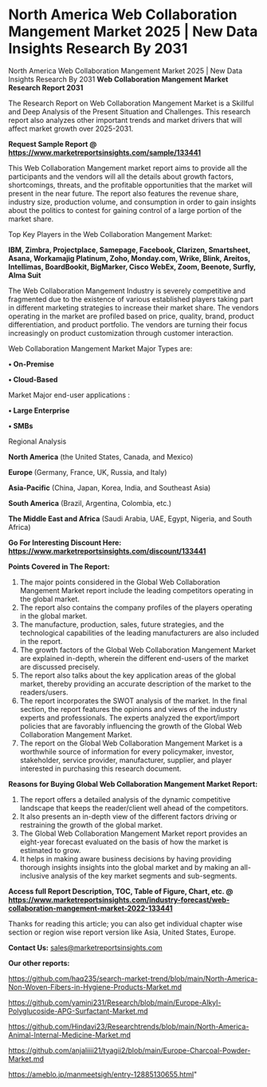 # North America Web Collaboration Mangement Market 2025 | New Data Insights Research By 2031
North America Web Collaboration Mangement Market 2025 | New Data Insights Research By 2031
<strong>Web Collaboration Mangement Market Research Report 2031</strong>

The Research Report on Web Collaboration Mangement Market is a Skillful and Deep Analysis of the Present Situation and Challenges. This research report also analyzes other important trends and market drivers that will affect market growth over 2025-2031.

<strong>Request Sample Report @ <a href=https://www.marketreportsinsights.com/sample/133441>https://www.marketreportsinsights.com/sample/133441</a></strong>

This Web Collaboration Mangement market report aims to provide all the participants and the vendors will all the details about growth factors, shortcomings, threats, and the profitable opportunities that the market will present in the near future. The report also features the revenue share, industry size, production volume, and consumption in order to gain insights about the politics to contest for gaining control of a large portion of the market share.

Top Key Players in the Web Collaboration Mangement Market:

<strong>IBM, Zimbra, Projectplace, Samepage, Facebook, Clarizen, Smartsheet, Asana, Workamajig Platinum, Zoho, Monday.com, Wrike, Blink, Areitos, Intellimas, BoardBookit, BigMarker, Cisco WebEx, Zoom, Beenote, Surfly, Alma Suit</strong>

The Web Collaboration Mangement Industry is severely competitive and fragmented due to the existence of various established players taking part in different marketing strategies to increase their market share. The vendors operating in the market are profiled based on price, quality, brand, product differentiation, and product portfolio. The vendors are turning their focus increasingly on product customization through customer interaction.

Web Collaboration Mangement Market Major Types are:

<strong>• On-Premise

• Cloud-Based</strong>

Market Major end-user applications :

<strong>• Large Enterprise

• SMBs</strong>

Regional Analysis

</u><strong><b>North America</b></strong> (the United States, Canada, and Mexico)

<strong><b>Europe </b></strong>(Germany, France, UK, Russia, and Italy)

<strong><b>Asia-Pacific</b></strong> (China, Japan, Korea, India, and Southeast Asia)

<strong><b>South America</b></strong> (Brazil, Argentina, Colombia, etc.)

<strong><b>The Middle East and Africa</b></strong> (Saudi Arabia, UAE, Egypt, Nigeria, and South Africa)

<strong>Go For Interesting Discount Here: <a href=https://www.marketreportsinsights.com/discount/133441>https://www.marketreportsinsights.com/discount/133441</a></strong>

<strong>Points Covered in The Report:</strong>
<ol>
  <li>The major points considered in the Global Web Collaboration Mangement Market report include the leading competitors operating in the global market.</li>
  <li>The report also contains the company profiles of the players operating in the global market.</li>
  <li>The manufacture, production, sales, future strategies, and the technological capabilities of the leading manufacturers are also included in the report.</li>
  <li>The growth factors of the Global Web Collaboration Mangement Market are explained in-depth, wherein the different end-users of the market are discussed precisely.</li>
  <li>The report also talks about the key application areas of the global market, thereby providing an accurate description of the market to the readers/users.</li>
  <li>The report incorporates the SWOT analysis of the market. In the final section, the report features the opinions and views of the industry experts and professionals. The experts analyzed the export/import policies that are favorably influencing the growth of the Global Web Collaboration Mangement Market.</li>
  <li>The report on the Global Web Collaboration Mangement Market is a worthwhile source of information for every policymaker, investor, stakeholder, service provider, manufacturer, supplier, and player interested in purchasing this research document.</li>
</ol>
<strong>Reasons for Buying Global Web Collaboration Mangement Market Report:</strong>

<ol>
  <li>The report offers a detailed analysis of the dynamic competitive landscape that keeps the reader/client well ahead of the competitors.</li>
  <li>It also presents an in-depth view of the different factors driving or restraining the growth of the global market.</li>
  <li>The Global Web Collaboration Mangement Market report provides an eight-year forecast evaluated on the basis of how the market is estimated to grow.</li>
  <li>It helps in making aware business decisions by having providing thorough insights insights into the global market and by making an all-inclusive analysis of the key market segments and sub-segments.</li>
</ol>
<strong>Access full Report Description, TOC, Table of Figure, Chart, etc. @ <a href=https://www.marketreportsinsights.com/industry-forecast/web-collaboration-mangement-market-2022-133441>https://www.marketreportsinsights.com/industry-forecast/web-collaboration-mangement-market-2022-133441</a></strong>


Thanks for reading this article; you can also get individual chapter wise section or region wise report version like Asia, United States, Europe.

<strong>Contact Us:</strong>
sales@marketreportsinsights.com

<strong>Our other reports:</strong>

<a href=https://github.com/haq235/search-market-trend/blob/main/North-America-Non-Woven-Fibers-in-Hygiene-Products-Market.md>https://github.com/haq235/search-market-trend/blob/main/North-America-Non-Woven-Fibers-in-Hygiene-Products-Market.md</a>

<a href=https://github.com/yamini231/Research/blob/main/Europe-Alkyl-Polyglucoside-APG-Surfactant-Market.md>https://github.com/yamini231/Research/blob/main/Europe-Alkyl-Polyglucoside-APG-Surfactant-Market.md</a>

<a href=https://github.com/Hindavi23/Researchtrends/blob/main/North-America-Animal-Internal-Medicine-Market.md>https://github.com/Hindavi23/Researchtrends/blob/main/North-America-Animal-Internal-Medicine-Market.md</a>

<a href=https://github.com/anjaliiii21/tyagii2/blob/main/Europe-Charcoal-Powder-Market.md>https://github.com/anjaliiii21/tyagii2/blob/main/Europe-Charcoal-Powder-Market.md</a>

<a href=https://ameblo.jp/manmeetsigh/entry-12885130655.html>https://ameblo.jp/manmeetsigh/entry-12885130655.html</a>"
